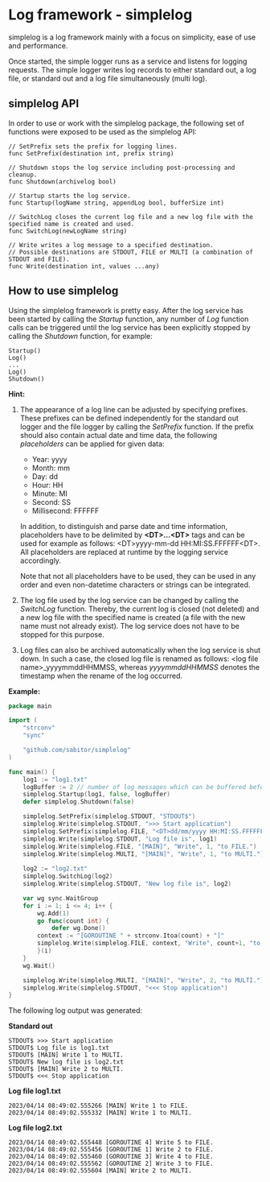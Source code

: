 # Log framework - simplelog
simplelog is a log framework mainly with a focus on simplicity, ease of use and performance.

Once started, the simple logger runs as a service and listens for logging requests.
The simple logger writes log records to either standard out, a log file, or standard out and a log file simultaneously (multi log).

## simplelog API
In order to use or work with the simplelog package, the following set of functions were exposed to be used as the simplelog API: 

```
// SetPrefix sets the prefix for logging lines.
func SetPrefix(destination int, prefix string)

// Shutdown stops the log service including post-processing and cleanup.
func Shutdown(archivelog bool)

// Startup starts the log service.
func Startup(logName string, appendLog bool, bufferSize int)

// SwitchLog closes the current log file and a new log file with the specified name is created and used.
func SwitchLog(newLogName string)

// Write writes a log message to a specified destination.
// Possible destinations are STDOUT, FILE or MULTI (a combination of STDOUT and FILE).
func Write(destination int, values ...any)
```

## How to use simplelog
Using the simplelog framework is pretty easy. After the log service has been started by calling the *Startup* function, any number of *Log* function calls can be triggered until the log service has been explicitly stopped by calling the *Shutdown* function, for example:

	Startup()
 	Log()
	...
 	Log()
  	Shutdown()

**Hint:** 
1) The appearance of a log line can be adjusted by specifying prefixes. These prefixes can be defined independently for the standard out logger and the file logger by calling the *SetPrefix* function. If the prefix should also contain actual date and time data, the following *placeholders* can be applied for given data:

	 - Year: yyyy
	 - Month: mm
	 - Day: dd
	 - Hour: HH
	 - Minute: MI
	 - Second: SS
	 - Millisecond: FFFFFF

	In addition, to distinguish and parse date and time information, placeholders have to be delimited by __\<DT\>...\<DT\>__ tags and can be used for example as follows: \<DT\>yyyy-mm-dd HH:MI:SS.FFFFFF\<DT\>. All placeholders are replaced at runtime by the logging service accordingly.

	Note that not all placeholders have to be used, they can be used in any order and even non-datetime characters or strings can be integrated.

2) The log file used by the log service can be changed by calling the *SwitchLog* function. Thereby, the current log is closed (not deleted) and a new log file with the specified name is created (a file with the new name must not already exist). The log service does not have to be stopped for this purpose.
3) Log files can also be archived automatically when the log service is shut down. In such a case, the closed log file is renamed as follows: \<log file name\>_yyyymmddHHMMSS, whereas *yyyymmddHHMMSS* denotes the timestamp when the rename of the log occurred.

**Example:** 
```go
package main

import (
	"strconv"
	"sync"

	"github.com/sabitor/simplelog"
)

func main() {
    log1 := "log1.txt"
    logBuffer := 2 // number of log messages which can be buffered before the log service blocks
    simplelog.Startup(log1, false, logBuffer)
    defer simplelog.Shutdown(false)

    simplelog.SetPrefix(simplelog.STDOUT, "STDOUT$")
    simplelog.Write(simplelog.STDOUT, ">>> Start application")
    simplelog.SetPrefix(simplelog.FILE, "<DT>dd/mm/yyyy HH:MI:SS.FFFFFF<DT>")
    simplelog.Write(simplelog.STDOUT, "Log file is", log1)
    simplelog.Write(simplelog.FILE, "[MAIN]", "Write", 1, "to FILE.")
    simplelog.Write(simplelog.MULTI, "[MAIN]", "Write", 1, "to MULTI.")
    
    log2 := "log2.txt"
    simplelog.SwitchLog(log2)
    simplelog.Write(simplelog.STDOUT, "New log file is", log2)

    var wg sync.WaitGroup
    for i := 1; i <= 4; i++ {
        wg.Add(1)
        go func(count int) {
            defer wg.Done()
	    context := "[GOROUTINE " + strconv.Itoa(count) + "]"
	    simplelog.Write(simplelog.FILE, context, "Write", count+1, "to FILE.")
        }(i)
    }
    wg.Wait()

    simplelog.Write(simplelog.MULTI, "[MAIN]", "Write", 2, "to MULTI.")
    simplelog.Write(simplelog.STDOUT, "<<< Stop application")
}
```

The following log output was generated:

**Standard out**
```
STDOUT$ >>> Start application
STDOUT$ Log file is log1.txt
STDOUT$ [MAIN] Write 1 to MULTI.
STDOUT$ New log file is log2.txt
STDOUT$ [MAIN] Write 2 to MULTI.
STDOUT$ <<< Stop application
```
**Log file log1.txt**
```
2023/04/14 08:49:02.555266 [MAIN] Write 1 to FILE.
2023/04/14 08:49:02.555332 [MAIN] Write 1 to MULTI.
```
**Log file log2.txt**
```
2023/04/14 08:49:02.555448 [GOROUTINE 4] Write 5 to FILE.
2023/04/14 08:49:02.555456 [GOROUTINE 1] Write 2 to FILE.
2023/04/14 08:49:02.555460 [GOROUTINE 3] Write 4 to FILE.
2023/04/14 08:49:02.555562 [GOROUTINE 2] Write 3 to FILE.
2023/04/14 08:49:02.555604 [MAIN] Write 2 to MULTI.
```


